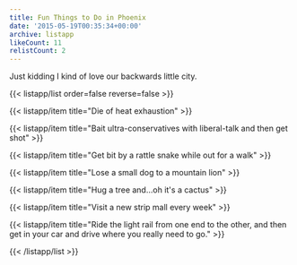 ```yaml
---
title: Fun Things to Do in Phoenix
date: '2015-05-19T00:35:34+00:00'
archive: listapp
likeCount: 11
relistCount: 2
---
```


Just kidding I kind of love our backwards little city.

<!--more-->

{{< listapp/list order=false reverse=false >}}

   {{< listapp/item title="Die of heat exhaustion" >}}

   {{< listapp/item title="Bait ultra-conservatives with liberal-talk and then get shot" >}}

   {{< listapp/item title="Get bit by a rattle snake while out for a walk" >}}

   {{< listapp/item title="Lose a small dog to a mountain lion" >}}

   {{< listapp/item title="Hug a tree and...oh it's a cactus" >}}

   {{< listapp/item title="Visit a new strip mall every week" >}}

   {{< listapp/item title="Ride the light rail from one end to the other, and then get in your car and drive where you really need to go." >}}

{{< /listapp/list >}}
